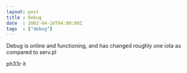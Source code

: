 ```yaml
---
layout: post
title : Debug
date  : 2002-04-16T04:00:00Z
tags  : ["debug"]
---
```

Debug is online and functioning, and has changed roughly one iota as compared to serv.pl

ph33r it
